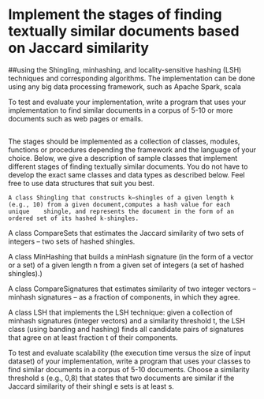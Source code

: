 # Implement the stages of finding textually similar documents based on Jaccard similarity 
##using the Shingling, minhashing, and locality-sensitive hashing (LSH) techniques and corresponding algorithms. 
 The implementation can be done using any big data processing framework,
 such as Apache Spark, scala
 
 To test and evaluate your implementation, write a program that uses your implementation to find similar documents 
 in a corpus of 5-10 or more documents such as web pages or emails.
 ##
The stages should be implemented as a collection of classes, modules, functions or procedures depending the 
framework and the language of your choice. Below, we give a description of sample classes that implement different
stages of finding textually similar documents. You do not have to develop the exact same classes and data types as described below.
Feel free to use data structures that suit you best.

    A class Shingling that constructs k–shingles of a given length k (e.g., 10) from a given document,computes a hash value for each        unique    shingle, and represents the document in the form of an ordered set of its hashed k-shingles.
    
   A class CompareSets that estimates the Jaccard similarity of two sets of integers – two sets of hashed shingles.

   A class MinHashing that builds a minHash signature (in the form of a vector or a set) of a given length n from a given
            set of integers (a set of hashed shingles).)
      
   A class CompareSignatures that estimates similarity of two integer vectors –
     minhash signatures – as a fraction of components, in which they agree.
     

   A class LSH that implements the LSH technique: given a collection of minhash signatures (integer vectors) 
   and a similarity threshold t, the LSH class (using banding and hashing) finds all candidate pairs of signatures 
   that agree on at least fraction t of their components.
 
   
To test and evaluate scalability (the execution time versus the size of input dataset) of your implementation,
  write a program that uses your classes to find similar documents in a corpus of 5-10 documents.
  Choose a similarity threshold s (e.g., 0,8) that states that two documents are similar if the Jaccard similarity of their shingl
  e sets is at least s. 
